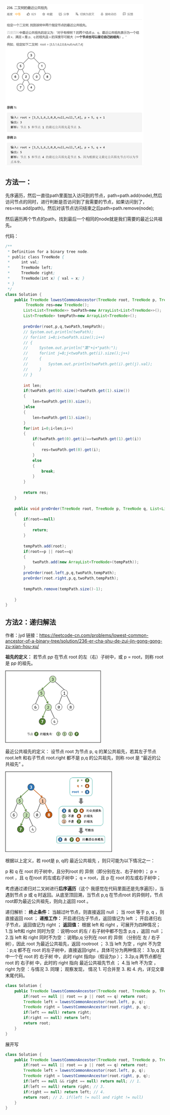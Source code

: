 <img src="Untitled.assets/image-20201115191217352.png" alt="image-20201115191217352" style="zoom: 50%;" />

## 方法一：

先序遍历，然后一直往path里面加入访问到的节点，path=path.add(node),然后访问节点的同时，进行判断是否访问到了我需要的节点，如果访问到了，res=res.add(path)。然后对该节点访问结束之后path=path.remove(node);

然后遍历两个节点的path，找到最后一个相同的node就是我们需要的最近公共祖先。

代码：

```java
/**
 * Definition for a binary tree node.
 * public class TreeNode {
 *     int val;
 *     TreeNode left;
 *     TreeNode right;
 *     TreeNode(int x) { val = x; }
 * }
 */
class Solution {
    public TreeNode lowestCommonAncestor(TreeNode root, TreeNode p, TreeNode q) {
         TreeNode res=new TreeNode();
        List<List<TreeNode>> twoPath=new ArrayList<List<TreeNode>>();
        List<TreeNode> tempPath=new ArrayList<TreeNode>();

        preOrder(root,p,q,twoPath,tempPath);
        // System.out.println(twoPath);
        // for(int i=0;i<twoPath.size();i++)
        // {
        //     System.out.println("第"+i+"path:");
        //     for(int j=0;j<twoPath.get(i).size();j++)
        //     {
        //         System.out.println(twoPath.get(i).get(j).val);
        //     }
        // }

        int len;
        if(twoPath.get(0).size()<twoPath.get(1).size())
        {
            len=twoPath.get(0).size();
        }else
        {
            len=twoPath.get(1).size();
        }
        for(int i=0;i<len;i++)
        {
            if(twoPath.get(0).get(i)==twoPath.get(1).get(i))
            {
                res=twoPath.get(0).get(i);
            }
            else
            {
                break;
            }
        }

        return res;
    }

    public void preOrder(TreeNode root, TreeNode p, TreeNode q, List<List<TreeNode>> twoPath, List<TreeNode> tempPath)
    {
        if(root==null)
        {
            return;
        }

        tempPath.add(root);
        if(root==p || root==q)
        {
            twoPath.add(new ArrayList<TreeNode>(tempPath));
        }
        preOrder(root.left,p,q,twoPath,tempPath);
        preOrder(root.right,p,q,twoPath,tempPath);

        tempPath.remove(tempPath.size()-1);
        
    }
}
```

## 方法2：递归解法

作者：jyd
链接：https://leetcode-cn.com/problems/lowest-common-ancestor-of-a-binary-tree/solution/236-er-cha-shu-de-zui-jin-gong-gong-zu-xian-hou-xu/

**祖先的定义：** 若节点 p*p* 在节点 root 的左（右）子树中，或 p = root，则称 root是 p*p* 的祖先。

<img src="3_236二叉树的最近公共祖先.assets/83402bb4c1bba2746effc5607d9654aeb9c3496b4a846d41ce61adb5af02c0f5-Picture1.png" alt="Picture1.png" style="zoom:33%;" />

最近公共祖先的定义： 设节点 root 为节点 p, q 的某公共祖先，若其左子节点 root.left 和右子节点 root.right 都不是 p,q 的公共祖先，则称 root 是 “最近的公共祖先” 。

<img src="3_236二叉树的最近公共祖先.assets/e48705d412500d43fa81c1d8fdd107bb2d0c7dfa12bdc588cd88f481b4b9f7d8-Picture2.png" alt="Picture2.png" style="zoom: 33%;" />

根据以上定义，若 root是 p, q的 最近公共祖先 ，则只可能为以下情况之一：

p 和 q 在 root 的子树中，且分列root 的 异侧（即分别在左、右子树中）；
p = root ，且 q 在root 的左或右子树中；
q = root，且 p 在 root 的左或右子树中；

考虑通过递归对二叉树进行**后序遍历**（这个 我感觉在代码里面还是先序遍历），当遇到节点 p 或 q 时返回。从底至顶回溯，当节点 p,q 在节点root 的异侧时，节点 root即为最近公共祖先，则向上返回 root 。

递归解析：
**终止条件：**
当越过叶节点，则直接返回 null ；
当 root 等于 p, q ，则直接返回 root ；
**递推工作：**
开启递归左子节点，返回值记为 left ；
开启递归右子节点，返回值记为 right ；
**返回值：** 根据 left 和 right ，可展开为四种情况；
1.当 left和 right 同时为空 ：说明root 的左 / 右子树中都不包含 p,q ，返回 null ；
2.当 left 和 right 同时不为空 ：说明p,q 分列在 root 的 异侧 （分别在 左 / 右子树），因此 root 为最近公共祖先，返回 rootroot ；
3.当 left 为空 ，right 不为空 ：p,q 都不在 root 的左子树中，直接返回right 。具体可分为两种情况：
	3.1p,q 其中一个在 root 的 右子树 中，此时 right 指向p（假设为p ）；
	3.2p,q 两节点都在root 的 右子树 中，此时的 right 指向 最近公共祖先节点 ；
4.当 left 不为空 ，right 为空 ：与情况 3. 同理；
观察发现， 情况 1. 可合并至 3. 和 4. 内，详见文章末尾代码。

```java
class Solution {
    public TreeNode lowestCommonAncestor(TreeNode root, TreeNode p, TreeNode q) {
        if(root == null || root == p || root == q) return root;
        TreeNode left = lowestCommonAncestor(root.left, p, q);
        TreeNode right = lowestCommonAncestor(root.right, p, q);
        if(left == null) return right;
        if(right == null) return left;
        return root;
    }
}


```

展开写

```java
class Solution {
    public TreeNode lowestCommonAncestor(TreeNode root, TreeNode p, TreeNode q) {
        if(root == null || root == p || root == q) return root;
        TreeNode left = lowestCommonAncestor(root.left, p, q);
        TreeNode right = lowestCommonAncestor(root.right, p, q);
        if(left == null && right == null) return null; // 1.
        if(left == null) return right; // 3.
        if(right == null) return left; // 4.
        return root; // 2. if(left != null and right != null)
    }
}


```

